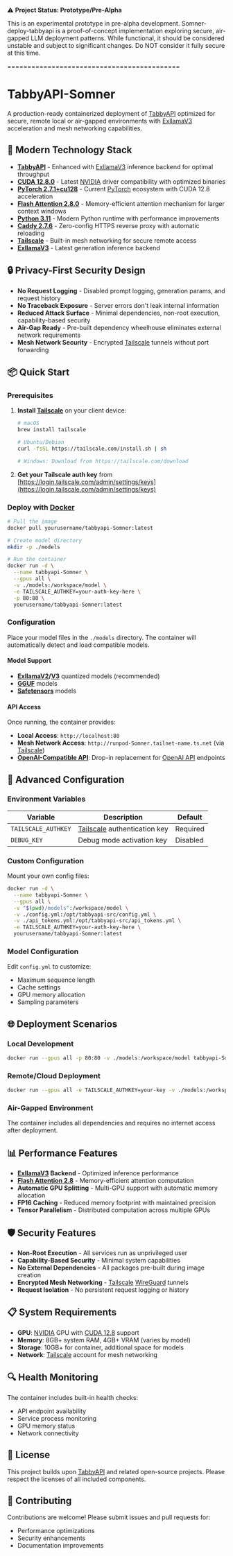 ⚠️ **Project Status: Prototype/Pre-Alpha**

This is an experimental prototype in pre-alpha development. Somner-deploy-tabbyapi is a proof-of-concept implementation exploring secure, air-gapped LLM deployment patterns. While functional, it should be considered unstable and subject to significant changes. Do NOT consider it fully secure at this time.

===========================================

# TabbyAPI-Somner

A production-ready containerized deployment of [TabbyAPI](https://github.com/theroyallab/TabbyAPI) optimized for secure, remote local or air-gapped environments with [ExllamaV3](https://github.com/turboderp-org/exllamav3) acceleration and mesh networking capabilities.

## 🚀 Modern Technology Stack

- **[TabbyAPI](https://github.com/theroyallab/TabbyAPI)** - Enhanced with [ExllamaV3](https://github.com/turboderp-org/exllamav3) inference backend for optimal throughput
- **[CUDA 12.8.0](https://developer.nvidia.com/cuda-downloads)** - Latest [NVIDIA](https://www.nvidia.com/) driver compatibility with optimized binaries
- **[PyTorch 2.7.1+cu128](https://pytorch.org/)** - Current [PyTorch](https://pytorch.org/) ecosystem with CUDA 12.8 acceleration
- **[Flash Attention 2.8.0](https://github.com/Dao-AILab/flash-attention)** - Memory-efficient attention mechanism for larger context windows
- **[Python 3.11](https://www.python.org/)** - Modern Python runtime with performance improvements
- **[Caddy 2.7.6](https://caddyserver.com/)** - Zero-config HTTPS reverse proxy with automatic reloading
- **[Tailscale](https://tailscale.com/)** - Built-in mesh networking for secure remote access
- **[ExllamaV3](https://github.com/turboderp-org/exllamav3)** - Latest generation inference backend

## 🔒 Privacy-First Security Design

- **No Request Logging** - Disabled prompt logging, generation params, and request history
- **No Traceback Exposure** - Server errors don't leak internal information
- **Reduced Attack Surface** - Minimal dependencies, non-root execution, capability-based security
- **Air-Gap Ready** - Pre-built dependency wheelhouse eliminates external network requirements
- **Mesh Network Security** - Encrypted [Tailscale](https://tailscale.com/) tunnels without port forwarding

## 📦 Quick Start

### Prerequisites

1. **Install [Tailscale](https://tailscale.com/)** on your client device:
   ```bash
   # macOS
   brew install tailscale
   
   # Ubuntu/Debian
   curl -fsSL https://tailscale.com/install.sh | sh
   
   # Windows: Download from https://tailscale.com/download
   ```

2. **Get your Tailscale auth key** from [https://login.tailscale.com/admin/settings/keys](https://login.tailscale.com/admin/settings/keys)

### Deploy with [Docker](https://www.docker.com/)

```bash
# Pull the image
docker pull yourusername/tabbyapi-Somner:latest

# Create model directory
mkdir -p ./models

# Run the container
docker run -d \
  --name tabbyapi-Somner \
  --gpus all \
  -v ./models:/workspace/model \
  -e TAILSCALE_AUTHKEY=your-auth-key-here \
  -p 80:80 \
  yourusername/tabbyapi-Somner:latest
```

### Configuration

Place your model files in the `./models` directory. The container will automatically detect and load compatible models.

#### Model Support
- **[ExllamaV2](https://github.com/turboderp-org/exllamav2)/[V3](https://github.com/turboderp-org/exllamav3)** quantized models (recommended)
- **[GGUF](https://github.com/ggerganov/ggml/blob/master/docs/gguf.md)** models
- **[Safetensors](https://github.com/huggingface/safetensors)** models

#### API Access

Once running, the container provides:
- **Local Access**: `http://localhost:80`
- **Mesh Network Access**: `http://runpod-Somner.tailnet-name.ts.net` (via [Tailscale](https://tailscale.com/))
- **[OpenAI-Compatible API](https://platform.openai.com/docs/api-reference)**: Drop-in replacement for [OpenAI API](https://platform.openai.com/docs/api-reference) endpoints

## 🔧 Advanced Configuration

### Environment Variables

| Variable | Description | Default |
|----------|-------------|---------|
| `TAILSCALE_AUTHKEY` | [Tailscale](https://tailscale.com/) authentication key | Required |
| `DEBUG_KEY` | Debug mode activation key | Disabled |

### Custom Configuration

Mount your own config files:

```bash
docker run -d \
  --name tabbyapi-Somner \
  --gpus all \
  -v "$(pwd)/models":/workspace/model \
  -v ./config.yml:/opt/tabbyapi-src/config.yml \
  -v ./api_tokens.yml:/opt/tabbyapi-src/api_tokens.yml \
  -e TAILSCALE_AUTHKEY=your-auth-key-here \
  yourusername/tabbyapi-Somner:latest
```

### Model Configuration

Edit `config.yml` to customize:
- Maximum sequence length
- Cache settings
- GPU memory allocation
- Sampling parameters

## 🌐 Deployment Scenarios

### Local Development
```bash
docker run --gpus all -p 80:80 -v ./models:/workspace/model tabbyapi-Somner
```

### Remote/Cloud Deployment
```bash
docker run --gpus all -e TAILSCALE_AUTHKEY=your-key -v ./models:/workspace/model tabbyapi-Somner
```

### Air-Gapped Environment
The container includes all dependencies and requires no internet access after deployment.

## 📊 Performance Features

- **[ExllamaV3](https://github.com/turboderp-org/exllamav3) Backend** - Optimized inference performance
- **[Flash Attention 2.8](https://github.com/Dao-AILab/flash-attention)** - Memory-efficient attention computation
- **Automatic GPU Splitting** - Multi-GPU support with automatic memory allocation
- **FP16 Caching** - Reduced memory footprint with maintained precision
- **Tensor Parallelism** - Distributed computation across multiple GPUs

## 🛡️ Security Features

- **Non-Root Execution** - All services run as unprivileged user
- **Capability-Based Security** - Minimal system capabilities
- **No External Dependencies** - All packages pre-built during image creation
- **Encrypted Mesh Networking** - [Tailscale](https://tailscale.com/) [WireGuard](https://www.wireguard.com/) tunnels
- **Request Isolation** - No persistent request logging or history

## 📋 System Requirements

- **GPU**: [NVIDIA](https://www.nvidia.com/) GPU with [CUDA 12.8](https://developer.nvidia.com/cuda-downloads) support
- **Memory**: 8GB+ system RAM, 4GB+ VRAM (varies by model)
- **Storage**: 10GB+ for container, additional space for models
- **Network**: [Tailscale](https://tailscale.com/) account for mesh networking

## 🔍 Health Monitoring

The container includes built-in health checks:
- API endpoint availability
- Service process monitoring
- GPU memory status
- Network connectivity

## 📄 License

This project builds upon [TabbyAPI](https://github.com/theroyallab/TabbyAPI) and related open-source projects. Please respect the licenses of all included components.

## 🤝 Contributing

Contributions are welcome! Please submit issues and pull requests for:
- Performance optimizations
- Security enhancements
- Documentation improvements
